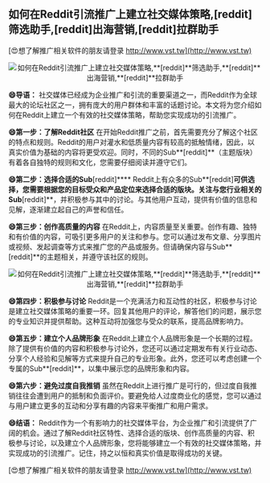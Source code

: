 ## **如何在Reddit引流推广上建立社交媒体策略,**[reddit]**筛选助手,**[reddit]**出海营销,**[reddit]**拉群助手**

[😍想了解推广相关软件的朋友请登录 http://www.vst.tw](http://www.vst.tw)

 <center><img src="https://vst.tw/MP4/tuiguang/png/8.png" alt="如何在Reddit引流推广上建立社交媒体策略,**[reddit]**筛选助手,**[reddit]**出海营销,**[reddit]**拉群助手"></center>

**😄导语：**
社交媒体已经成为企业推广和引流的重要渠道之一，而Reddit作为全球最大的论坛社区之一，拥有庞大的用户群体和丰富的话题讨论。本文将为您介绍如何在Reddit上建立一个有效的社交媒体策略，帮助您实现成功的引流推广。

**😄第一步：了解Reddit社区**
在开始Reddit推广之前，首先需要充分了解这个社区的特点和规则。Reddit的用户对灌水和低质量内容有较高的抵触情绪，因此，以真实价值为基础的内容将更受欢迎。同时，不同的Sub**[reddit]**（主题版块）有着各自独特的规则和文化，您需要仔细阅读并遵守它们。

**😄第二步：选择合适的Sub**[reddit]****
Reddit上有众多的Sub**[reddit]**可供选择，您需要根据您的目标受众和产品定位来选择合适的版块。关注与您行业相关的Sub**[reddit]**，并积极参与其中的讨论。与其他用户互动，提供有价值的信息和见解，逐渐建立起自己的声誉和信任。

**😄第三步：创作高质量的内容**
在Reddit上，内容质量至关重要。创作有趣、独特和有价值的内容，可吸引更多用户的关注和参与。您可以通过发布文章、分享图片或视频、发起调查等方式来推广您的产品或服务。但请确保内容与Sub**[reddit]**的主题相关，并遵守该社区的规则。

 <center><img src="https://vst.tw/MP4/tuiguang/png/1.png" alt="如何在Reddit引流推广上建立社交媒体策略,**[reddit]**筛选助手,**[reddit]**出海营销,**[reddit]**拉群助手"></center>

**😄第四步：积极参与讨论**
Reddit是一个充满活力和互动性的社区，积极参与讨论是建立社交媒体策略的重要一环。回复其他用户的评论，解答他们的问题，展示您的专业知识并提供帮助。这种互动将加强您与受众的联系，提高品牌影响力。

**😄第五步：建立个人品牌形象**
在Reddit上建立个人品牌形象是一个长期的过程。除了提供有价值的内容和积极参与讨论外，您还可以通过定期发布有关行业动态、分享个人经验和见解等方式来提升自己的专业形象。此外，您还可以考虑创建一个专属的Sub**[reddit]**，以集中展示您的品牌形象和内容。

**😄第六步：避免过度自我推销**
虽然在Reddit上进行推广是可行的，但过度自我推销往往会遭到用户的抵制和负面评价。要避免给人过度商业化的感觉，您可以通过与用户建立更多的互动和分享有趣的内容来平衡推广和用户需求。

**😄结语：**
Reddit作为一个有影响力的社交媒体平台，为企业推广和引流提供了广阔的机会。通过了解Reddit社区特性、选择合适的版块、创作高质量的内容、积极参与讨论，以及建立个人品牌形象，您将能够建立一个有效的社交媒体策略，并实现成功的引流推广。记住，持之以恒和真实价值是取得成功的关键。

[😍想了解推广相关软件的朋友请登录 http://www.vst.tw](http://www.vst.tw)



